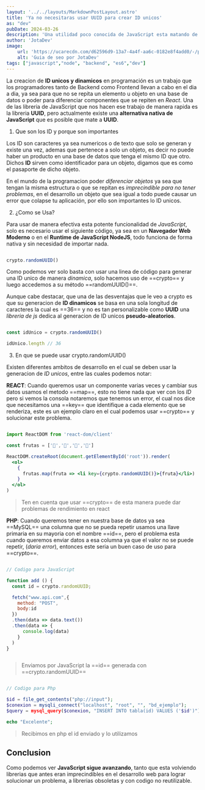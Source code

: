```yaml
---
layout: '../../layouts/MarkdownPostLayout.astro'
title: 'Ya no necesitaras usar UUID para crear ID unicos'
as: "dev"
pubDate: 2024-03-26
description: 'Una utilidad poco conocida de JavaScript esta matando de manera sorprendente a la libreria UUID.'
author: 'JotaDev'
image:
    url: 'https://ucarecdn.com/d62596d9-13a7-4a4f-aa6c-0182e8f4add0/-/preview/1000x1000/'
    alt: 'Guia de seo por JotaDev'
tags: ["javascript","node", "backend", "es6","dev"]
---
```


La creacion de **ID unicos y dinamicos** en programación es un trabajo que los programadores tanto de Backend como Frontend llevan a cabo en el dia a dia, ya sea para que no se repita un elemento u objeto en una base de datos o poder para diferenciar componentes que se repiten en *React*. Una de las libreria de JavaScript que nos hacen ese trabajo de manera rapida es la libreria **UUID**, pero actualmente existe una **alternativa nativa de JavaScript** que es posible que mate a **UUID**.

1. Que son los ID y porque son importantes

Los ID son caracteres ya sea numericos o de texto que solo se generan y existe una vez, ademas que pertenece a solo un objeto, es decir no puede haber un producto en una base de datos que tenga el mismo ID que otro. Dichos **ID** sirven como identificador para un objeto, digamos que es como el pasaporte de dicho objeto.

En el mundo de la programacion poder *diferenciar objetos* ya sea que tengan la misma estructura o que se repitan es *imprecindible para no tener problemas*, en el desarrollo un objeto que sea igual a todo puede causar un error que colapse tu aplicación, por ello son importantes lo ID unicos. 

2. ¿Como se Usa?

Para usar de manera efectiva esta potente funcionalidad de *JavaScript*, solo es necesario usar el siguiente código, ya sea en un **Navegador Web Moderno** o en el **Runtime de JavaScript NodeJS**, todo funciona de forma nativa y sin necesidad de importar nada.

``` javascript

crypto.randomUUID()

```

Como podemos ver solo basta con usar una linea de código para generar una ID unico de manera *dinamica*, solo hacemos uso de ==crypto== y luego accedemos a su método ==randomUUID()==.

Aunque cabe destacar, que una de las desventajas que le veo a crypto es que su generacion de **ID dinamicos** se basa en una sola longitud de caracteres la cual es ==36== y no es tan personalizable como **UUID** una *libreria de js* dedica al generacion de ID unicos **pseudo-aleatorios**.

```javascript

const idUnico = crypto.randomUUID()

idUnico.length // 36

```

3. En que se puede usar crypto.randomUUID()

Existen diferentes ambitos de desarrollo en el cual se deben usar la generacion de *ID unicos*, entre las cuales podemos notar:

**REACT**: Cuando queremos usar un componente varias veces y cambiar sus datos usamos el metodo ==map==, esto no tiene nada que ver con los *ID* pero si vemos la consola notaremos que tenemos un error, el cual nos dice que necesitamos una ==key== que identifique a cada elemento que se renderiza, este es un ejemplo claro en el cual podemos usar ==crypto== y solucionar este problema.

```jsx

import ReactDOM from 'react-dom/client'

const frutas = ['🍅','🍌','🍓','🍉']

ReactDOM.createRoot(document.getElementById('root')).render(
  <ol>
    {
      frutas.map(fruta => <li key={crypto.randomUUID()}>{fruta}</li>)
    }
  </ol>
)


```

> Ten en cuenta que usar ==crypto== de esta manera puede dar problemas de rendimiento en react

**PHP**: Cuando queremos tener en nuestra base de datos ya sea ==MySQL== una columna que no se pueda repetir usamos una llave primaria en su mayoria con el nombre ==id==, pero el problema esta cuando queremos enviar datos a esa columna ya que el valor no se puede repetir, (*daria error*), entonces este seria un buen caso de uso para ==crypto==.

``` javascript

// Codigo para JavaScript

function add () {
  const id = crypto.randomUUID;

  fetch("www.api.com",{
    method: "POST",
    body:id
  })
  .then(data => data.text())
  .then(data => {
      console.log(data)
    }
  )
}



```

> Enviamos por JavaScript la ==id== generada con ==crypto.randomUUID==


``` php

// Codigo para Php

$id = file_get_contents("php://input");
$conexion = mysqli_connect("localhost", "root", "", "bd_ejemplo");
$query = mysql_query($conexion, "INSERT INTO tabla(id) VALUES ('$id')");

echo "Excelente";

```

> Recibimos en php el id enviado y lo utilizamos


## Conclusion

Como podemos ver **JavaScript sigue avanzando**, tanto que esta volviendo librerias que antes eran imprecindibles en el desarrollo web para lograr solucionar un problema, a librerias obsoletas y con codigo no reutilizable.
